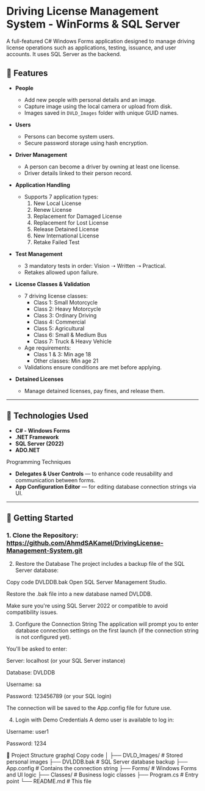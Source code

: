# Driving License Management System - WinForms & SQL Server

A full-featured C# Windows Forms application designed to manage driving license operations such as applications, testing, issuance, and user accounts. 
It uses SQL Server as the backend.


## 🚀 Features

- **People**
  - Add new people with personal details and an image.
  - Capture image using the local camera or upload from disk.
  - Images saved in `DVLD_Images` folder with unique GUID names.
  
- **Users**
  - Persons can become system users.
  - Secure password storage using hash encryption.

- **Driver Management**
  - A person can become a driver by owning at least one license.
  - Driver details linked to their person record.
   
- **Application Handling**
  - Supports 7 application types:
    1. New Local License  
    2. Renew License  
    3. Replacement for Damaged License  
    4. Replacement for Lost License  
    5. Release Detained License  
    6. New International License  
    7. Retake Failed Test  

- **Test Management**
  - 3 mandatory tests in order: Vision ➝ Written ➝ Practical.
  - Retakes allowed upon failure.

- **License Classes & Validation**
  - 7 driving license classes:
    - Class 1: Small Motorcycle
    - Class 2: Heavy Motorcycle
    - Class 3: Ordinary Driving
    - Class 4: Commercial
    - Class 5: Agricultural
    - Class 6: Small & Medium Bus
    - Class 7: Truck & Heavy Vehicle
  - Age requirements:
    - Class 1 & 3: Min age 18
    - Other classes: Min age 21
  - Validations ensure conditions are met before applying.

- **Detained Licenses**
  - Manage detained licenses, pay fines, and release them.

---

## 🧠 Technologies Used

- **C# - Windows Forms**
- **.NET Framework**
- **SQL Server (2022)**
- **ADO.NET**
 
Programming Techniques 
- **Delegates & User Controls** — to enhance code reusability and communication between forms.
- **App Configuration Editor** — for editing database connection strings via UI.

---

## 🏁 Getting Started

### 1. Clone the Repository: https://github.com/AhmdSAKamel/DrivingLicense-Management-System.git

2. Restore the Database
The project includes a backup file of the SQL Server database:

Copy code
DVLDDB.bak
Open SQL Server Management Studio.

Restore the .bak file into a new database named DVLDDB.

Make sure you're using SQL Server 2022 or compatible to avoid compatibility issues.

3. Configure the Connection String
The application will prompt you to enter database connection settings on the first launch (if the connection string is not configured yet).

You'll be asked to enter:

Server: localhost (or your SQL Server instance)

Database: DVLDDB

Username: sa

Password: 123456789 (or your SQL login)

The connection will be saved to the App.config file for future use.

4. Login with Demo Credentials
A demo user is available to log in:

Username: user1

Password: 1234

📁 Project Structure
graphql
Copy code
│
├── DVLD_Images/                # Stored personal images
├── DVLDDB.bak                  # SQL Server database backup
├── App.config                  # Contains the connection string
├── Forms/                      # Windows Forms and UI logic
├── Classes/                    # Business logic classes
├── Program.cs                  # Entry point
└── README.md                   # This file

